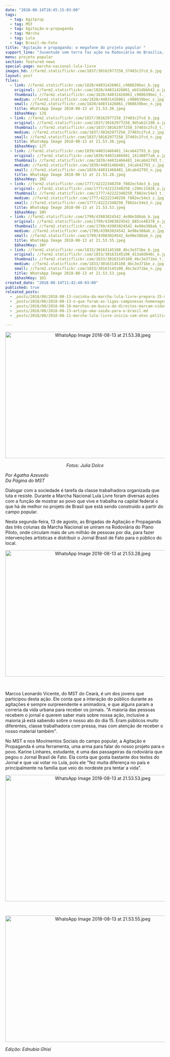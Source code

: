 ```yaml
---
date: "2018-08-14T10:45:15-03:00"
tags:
  - tag: Agitprop
  - tag: MST
  - tag: Agitação-e-propaganda
  - tag: MArcha
  - tag: Lula
  - tag: Brasil-de-Fato
title: "Agitação e propaganda: o megafone do projeto popular "
support_line: "Juventude sem terra faz ação na Rodoviária de Brasília, e abre o diálogo sobre a liberdade de Lula com a sociedade"
menu: projeto popular
section: featured-news
special-page: marcha-nacional-lula-livre
images_hd: //farm2.staticflickr.com/1837/30162977258_37403c2fcd_b.jpg
layout: post
files:
  - link: //farm2.staticflickr.com/1820/44031426061_c908639bec_b.jpg
    original: //farm2.staticflickr.com/1820/44031426061_eb51dbb642_o.jpg
    thumbnail: //farm2.staticflickr.com/1820/44031426061_c908639bec_t.jpg
    medium: //farm2.staticflickr.com/1820/44031426061_c908639bec_z.jpg
    small: //farm2.staticflickr.com/1820/44031426061_c908639bec_n.jpg
    title: WhatsApp Image 2018-08-13 at 21.53.36.jpeg
    $$hashKey: 1JQ
  - link: //farm2.staticflickr.com/1837/30162977258_37403c2fcd_b.jpg
    original: //farm2.staticflickr.com/1837/30162977258_9d5ab2c190_o.jpg
    thumbnail: //farm2.staticflickr.com/1837/30162977258_37403c2fcd_t.jpg
    medium: //farm2.staticflickr.com/1837/30162977258_37403c2fcd_z.jpg
    small: //farm2.staticflickr.com/1837/30162977258_37403c2fcd_n.jpg
    title: WhatsApp Image 2018-08-13 at 21.53.38.jpeg
    $$hashKey: 1JT
  - link: //farm2.staticflickr.com/1839/44031466481_14cab42793_b.jpg
    original: //farm2.staticflickr.com/1839/44031466481_1413807fa8_o.jpg
    thumbnail: //farm2.staticflickr.com/1839/44031466481_14cab42793_t.jpg
    medium: //farm2.staticflickr.com/1839/44031466481_14cab42793_z.jpg
    small: //farm2.staticflickr.com/1839/44031466481_14cab42793_n.jpg
    title: WhatsApp Image 2018-08-13 at 21.53.28.jpeg
    $$hashKey: 1NI
  - link: //farm2.staticflickr.com/1777/42222340250_f802ec54e3_b.jpg
    original: //farm2.staticflickr.com/1777/42222340250_c208c11028_o.jpg
    thumbnail: //farm2.staticflickr.com/1777/42222340250_f802ec54e3_t.jpg
    medium: //farm2.staticflickr.com/1777/42222340250_f802ec54e3_z.jpg
    small: //farm2.staticflickr.com/1777/42222340250_f802ec54e3_n.jpg
    title: WhatsApp Image 2018-08-13 at 21.53.53.jpeg
    $$hashKey: 1NV
  - link: //farm2.staticflickr.com/1799/43983024542_4e98e388ab_b.jpg
    original: //farm2.staticflickr.com/1799/43983024542_685ce48370_o.jpg
    thumbnail: //farm2.staticflickr.com/1799/43983024542_4e98e388ab_t.jpg
    medium: //farm2.staticflickr.com/1799/43983024542_4e98e388ab_z.jpg
    small: //farm2.staticflickr.com/1799/43983024542_4e98e388ab_n.jpg
    title: WhatsApp Image 2018-08-13 at 21.53.55.jpeg
    $$hashKey: 1NY
  - link: //farm2.staticflickr.com/1833/30163145108_4bc3e371be_b.jpg
    original: //farm2.staticflickr.com/1833/30163145108_d13a9d446c_o.jpg
    thumbnail: //farm2.staticflickr.com/1833/30163145108_4bc3e371be_t.jpg
    medium: //farm2.staticflickr.com/1833/30163145108_4bc3e371be_z.jpg
    small: //farm2.staticflickr.com/1833/30163145108_4bc3e371be_n.jpg
    title: WhatsApp Image 2018-08-13 at 21.53.53.jpeg
    $$hashKey: 1O1
created_date: "2018-08-14T11:42:40-03:00"
published: true
releated_posts:
  - _posts/2018/08/2018-08-13-cozinha-da-marcha-lula-livre-prepara-15-mil-refeicoes-por-dia.md
  - _posts/2018/08/2018-08-13-o-que-foram-as-ligas-camponesas-homenageadas-pela-marcha-do-mst.md
  - _posts/2018/08/2018-08-10-marchas-em-busca-de-direitos-marcam-vidas-de-sem-terra.md
  - _posts/2018/08/2018-08-13-artigo-uma-saida-para-o-brasil.md
  - _posts/2018/08/2018-08-11-marcha-lula-livre-inicia-com-atos-politicos.md

---
```

<p style="text-align:center"><img alt="WhatsApp Image 2018-08-13 at 21.53.38.jpeg" height="400" src="//farm2.staticflickr.com/1837/30162977258_37403c2fcd_b.jpg" width="600" /></p>

<p style="text-align: center;"><em>Fotos: Julia Dolce</em></p>

<p><em>Por Agatha Azevedo<br />
Da P&aacute;gina do MST&nbsp;</em></p>

<p>Dialogar com a sociedade &eacute; tarefa da classe trabalhadora organizada que luta e resiste. Durante a Marcha Nacional Lula Livre foram diversas a&ccedil;&otilde;es com a fun&ccedil;&atilde;o de mostrar ao povo que vive e trabalha na capital federal o que h&aacute; de melhor no projeto de Brasil que est&aacute; sendo constru&iacute;do a partir do campo popular.</p>

<p>Nesta segunda-feira, 13 de agosto, as Brigadas de Agita&ccedil;&atilde;o e Propaganda das tr&ecirc;s colunas da Marcha Nacional se uniram na Rodovi&aacute;ria do Plano Piloto, onde circulam mais de um milh&atilde;o de pessoas por dia, para fazer interven&ccedil;&otilde;es art&iacute;sticas e distribuir o Jornal Brasil de Fato para o p&uacute;blico do local.</p>

<p style="text-align:center"><img alt="WhatsApp Image 2018-08-13 at 21.53.28.jpeg" height="400" src="//farm2.staticflickr.com/1839/44031466481_14cab42793_b.jpg" width="600" /></p>

<p style="text-align: center;">&nbsp;</p>

<p>Marcos Leonardo Vicente, do MST do Cear&aacute;, &eacute; um dos jovens que participou desta a&ccedil;&atilde;o. Ele conta que a intera&ccedil;&atilde;o do p&uacute;blico durante as agita&ccedil;&otilde;es &eacute; sempre surpreendente e animadora, e que alguns param a correria da vida urbana para receber os jornais. &quot;A maioria das pessoas recebem o jornal e querem saber mais sobre nossa a&ccedil;&atilde;o, inclusive a maioria j&aacute; est&aacute; sabendo sobre o nosso ato do dia 15. Eram p&uacute;blicos muito diferentes, classe trabalhadora com pressa, mas com aten&ccedil;&atilde;o de receber o nosso material tamb&eacute;m&quot;.</p>

<p>No MST e nos Movimentos Sociais do campo popular, a Agita&ccedil;&atilde;o e Propaganda &eacute; uma ferramenta, uma arma para falar do nosso projeto para o povo. Karine Linhares, estudante, &eacute; uma das passageiras da rodovi&aacute;ria que pegou o Jornal Brasil de Fato. Ela conta que gosta bastante dos textos do Jornal e que vai votar no Lula, pois ele &quot;fez muita diferen&ccedil;a no pa&iacute;s e principalmente na fam&iacute;lia que veio do nordeste pra tentar a vida&quot;.</p>

<p style="text-align:center"><img alt="WhatsApp Image 2018-08-13 at 21.53.53.jpeg" height="400" src="//farm2.staticflickr.com/1833/30163145108_4bc3e371be_b.jpg" width="600" /></p>

<p>&nbsp;</p>

<p style="text-align:center"><img alt="WhatsApp Image 2018-08-13 at 21.53.55.jpeg" height="400" src="//farm2.staticflickr.com/1799/43983024542_4e98e388ab_b.jpg" width="600" /></p>

<p><em>Edi&ccedil;&atilde;o: Ednubia Ghisi&nbsp;</em><br />
&nbsp;</p>
